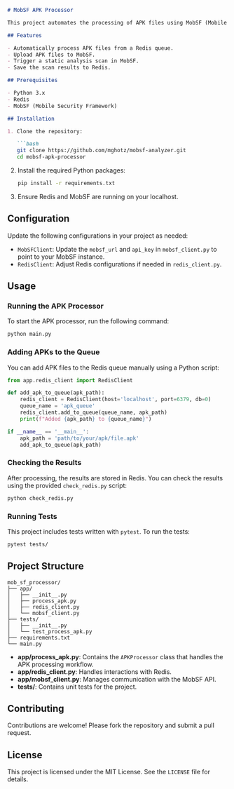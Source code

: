 ```markdown
# MobSF APK Processor

This project automates the processing of APK files using MobSF (Mobile Security Framework). It uploads APK files to MobSF, triggers a scan, and saves the results to Redis.

## Features

- Automatically process APK files from a Redis queue.
- Upload APK files to MobSF.
- Trigger a static analysis scan in MobSF.
- Save the scan results to Redis.

## Prerequisites

- Python 3.x
- Redis
- MobSF (Mobile Security Framework)

## Installation

1. Clone the repository:

   ```bash
   git clone https://github.com/mghotz/mobsf-analyzer.git
   cd mobsf-apk-processor
   ```

2. Install the required Python packages:

   ```bash
   pip install -r requirements.txt
   ```

3. Ensure Redis and MobSF are running on your localhost.

## Configuration

Update the following configurations in your project as needed:

- `MobSFClient`: Update the `mobsf_url` and `api_key` in `mobsf_client.py` to point to your MobSF instance.
- `RedisClient`: Adjust Redis configurations if needed in `redis_client.py`.

## Usage

### Running the APK Processor

To start the APK processor, run the following command:

```bash
python main.py
```

### Adding APKs to the Queue

You can add APK files to the Redis queue manually using a Python script:

```python
from app.redis_client import RedisClient

def add_apk_to_queue(apk_path):
    redis_client = RedisClient(host='localhost', port=6379, db=0)
    queue_name = 'apk_queue'
    redis_client.add_to_queue(queue_name, apk_path)
    print(f"Added {apk_path} to {queue_name}")

if __name__ == '__main__':
    apk_path = 'path/to/your/apk/file.apk'
    add_apk_to_queue(apk_path)
```

### Checking the Results

After processing, the results are stored in Redis. You can check the results using the provided `check_redis.py` script:

```bash
python check_redis.py
```

### Running Tests

This project includes tests written with `pytest`. To run the tests:

```bash
pytest tests/
```

## Project Structure

```
mob_sf_processor/
├── app/
│   ├── __init__.py
│   ├── process_apk.py
│   ├── redis_client.py
│   └── mobsf_client.py
├── tests/
│   ├── __init__.py
│   └── test_process_apk.py
├── requirements.txt
└── main.py
```

- **app/process_apk.py**: Contains the `APKProcessor` class that handles the APK processing workflow.
- **app/redis_client.py**: Handles interactions with Redis.
- **app/mobsf_client.py**: Manages communication with the MobSF API.
- **tests/**: Contains unit tests for the project.

## Contributing

Contributions are welcome! Please fork the repository and submit a pull request.

## License

This project is licensed under the MIT License. See the `LICENSE` file for details.
```
